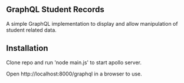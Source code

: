 ## GraphQL Student Records

A simple GraphQL implementation to display and allow manipulation of student related data.

## Installation

Clone repo and run 'node main.js' to start apollo server. 

Open http://localhost:8000/graphql in a browser to use. 
